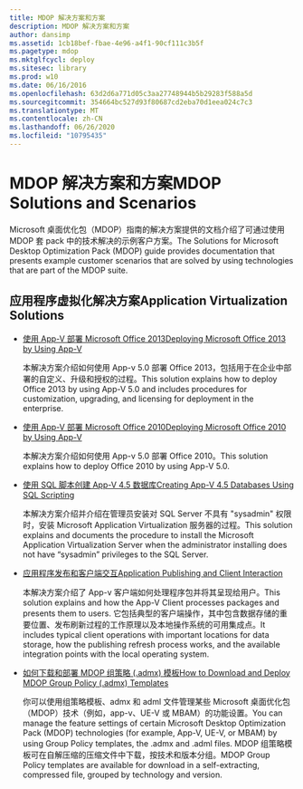 ```yaml
---
title: MDOP 解决方案和方案
description: MDOP 解决方案和方案
author: dansimp
ms.assetid: 1cb18bef-fbae-4e96-a4f1-90cf111c3b5f
ms.pagetype: mdop
ms.mktglfcycl: deploy
ms.sitesec: library
ms.prod: w10
ms.date: 06/16/2016
ms.openlocfilehash: 63d2d6a771d05c3aa27748944b5b29283f588a5d
ms.sourcegitcommit: 354664bc527d93f80687cd2eba70d1eea024c7c3
ms.translationtype: MT
ms.contentlocale: zh-CN
ms.lasthandoff: 06/26/2020
ms.locfileid: "10795435"
---
```

# <span data-ttu-id="dd7d9-103">MDOP 解决方案和方案</span><span class="sxs-lookup"><span data-stu-id="dd7d9-103">MDOP Solutions and Scenarios</span></span>


<span data-ttu-id="dd7d9-104">Microsoft 桌面优化包（MDOP）指南的解决方案提供的文档介绍了可通过使用 MDOP 套 pack 中的技术解决的示例客户方案。</span><span class="sxs-lookup"><span data-stu-id="dd7d9-104">The Solutions for Microsoft Desktop Optimization Pack (MDOP) guide provides documentation that presents example customer scenarios that are solved by using technologies that are part of the MDOP suite.</span></span>

## <span data-ttu-id="dd7d9-105">应用程序虚拟化解决方案</span><span class="sxs-lookup"><span data-stu-id="dd7d9-105">Application Virtualization Solutions</span></span>


-   [<span data-ttu-id="dd7d9-106">使用 App-V 部署 Microsoft Office 2013</span><span class="sxs-lookup"><span data-stu-id="dd7d9-106">Deploying Microsoft Office 2013 by Using App-V</span></span>](../appv-v5/deploying-microsoft-office-2013-by-using-app-v.md)

    <span data-ttu-id="dd7d9-107">本解决方案介绍如何使用 App-v 5.0 部署 Office 2013，包括用于在企业中部署的自定义、升级和授权的过程。</span><span class="sxs-lookup"><span data-stu-id="dd7d9-107">This solution explains how to deploy Office 2013 by using App-V 5.0 and includes procedures for customization, upgrading, and licensing for deployment in the enterprise.</span></span>

-   [<span data-ttu-id="dd7d9-108">使用 App-V 部署 Microsoft Office 2010</span><span class="sxs-lookup"><span data-stu-id="dd7d9-108">Deploying Microsoft Office 2010 by Using App-V</span></span>](../appv-v5/deploying-microsoft-office-2010-by-using-app-v.md)

    <span data-ttu-id="dd7d9-109">本解决方案介绍如何使用 App-v 5.0 部署 Office 2010。</span><span class="sxs-lookup"><span data-stu-id="dd7d9-109">This solution explains how to deploy Office 2010 by using App-V 5.0.</span></span>

-   [<span data-ttu-id="dd7d9-110">使用 SQL 脚本创建 App-V 4.5 数据库</span><span class="sxs-lookup"><span data-stu-id="dd7d9-110">Creating App-V 4.5 Databases Using SQL Scripting</span></span>](creating-app-v-45-databases-using-sql-scripting.md)

    <span data-ttu-id="dd7d9-111">本解决方案介绍并介绍在管理员安装对 SQL Server 不具有 "sysadmin" 权限时，安装 Microsoft Application Virtualization 服务器的过程。</span><span class="sxs-lookup"><span data-stu-id="dd7d9-111">This solution explains and documents the procedure to install the Microsoft Application Virtualization Server when the administrator installing does not have “sysadmin” privileges to the SQL Server.</span></span>

-   [<span data-ttu-id="dd7d9-112">应用程序发布和客户端交互</span><span class="sxs-lookup"><span data-stu-id="dd7d9-112">Application Publishing and Client Interaction</span></span>](../appv-v5/application-publishing-and-client-interaction.md)

    <span data-ttu-id="dd7d9-113">本解决方案介绍了 App-v 客户端如何处理程序包并将其呈现给用户。</span><span class="sxs-lookup"><span data-stu-id="dd7d9-113">This solution explains and how the App-V Client processes packages and presents them to users.</span></span> <span data-ttu-id="dd7d9-114">它包括典型的客户端操作，其中包含数据存储的重要位置、发布刷新过程的工作原理以及本地操作系统的可用集成点。</span><span class="sxs-lookup"><span data-stu-id="dd7d9-114">It includes typical client operations with important locations for data storage, how the publishing refresh process works, and the available integration points with the local operating system.</span></span>

-   [<span data-ttu-id="dd7d9-115">如何下载和部署 MDOP 组策略 (.admx) 模板</span><span class="sxs-lookup"><span data-stu-id="dd7d9-115">How to Download and Deploy MDOP Group Policy (.admx) Templates</span></span>](how-to-download-and-deploy-mdop-group-policy--admx--templates.md)

    <span data-ttu-id="dd7d9-116">你可以使用组策略模板、admx 和 adml 文件管理某些 Microsoft 桌面优化包（MDOP）技术（例如，app-v、UE-V 或 MBAM）的功能设置。</span><span class="sxs-lookup"><span data-stu-id="dd7d9-116">You can manage the feature settings of certain Microsoft Desktop Optimization Pack (MDOP) technologies (for example, App-V, UE-V, or MBAM) by using Group Policy templates, the .admx and .adml files.</span></span> <span data-ttu-id="dd7d9-117">MDOP 组策略模板可在自解压缩的压缩文件中下载，按技术和版本分组。</span><span class="sxs-lookup"><span data-stu-id="dd7d9-117">MDOP Group Policy templates are available for download in a self-extracting, compressed file, grouped by technology and version.</span></span>

 

 





